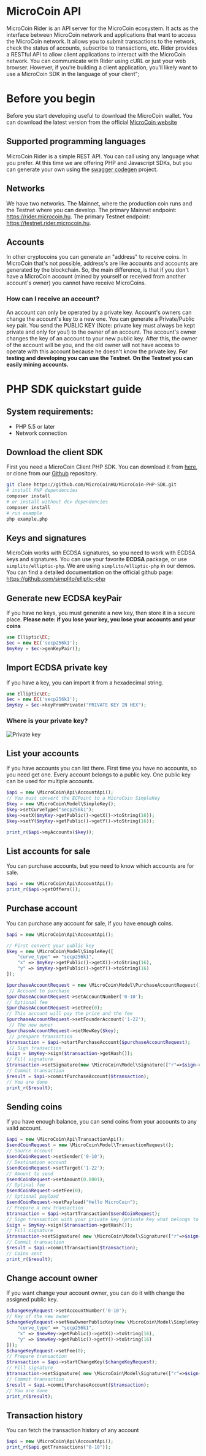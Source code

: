 # MicroCoin API
MicroCoin Rider is an API server for the MicroCoin ecosystem.
It acts as the interface between MicroCoin network and applications that want to access the MicroCoin network.
It allows you to submit transactions to the network, check the status of accounts, subscribe to transactions, etc.
Rider provides a RESTful API to allow client applications to interact with the MicroCoin network.
You can communicate with Rider using cURL or just your web browser. However, if you’re building a client application, you’ll likely want to use a MicroCoin SDK in the language of your client";

# Before you begin
Before you start developing useful to download the MicroCoin wallet. You can download the latest version from
the official [MicroCoin website](https://microcoin.hu)

## Supported programming languages
MicroCoin Rider is a simple REST API. You can call using any language what you prefer.
At this time we are offering PHP and Javascript SDKs, but you can generate your own using the [swagger codegen](https://github.com/swagger-api/swagger-codegen) project.

## Networks
We have two networks.
The Mainnet, where the production coin runs and the Testnet where you can develop.
The primary Mainnet endpoint: https://rider.microcoin.hu.
The primary Testnet endpoint: https://testnet.rider.microcoin.hu.

## Accounts
In other cryptocoins you can generate an "address" to receive coins.
In MicroCoin that's not possible, address's are like accounts and accounts are generated by the blockchain.
So, the main difference, is that if you don't have a MicroCoin account (mined by yourself or received from another account's owner) you cannot have receive MicroCoins.

### How can I receive an account?
An account can only be operated by a private key. Account's owners can change the account's key to a new one.
You can generate a Private/Public key pair. You send the PUBLIC KEY (Note: private key must always be kept private and only for you!) to the owner of an account.
The account's owner changes the key of an account to your new public key.
After this, the owner of the account will be you, and the old owner will not have access to operate with this account because he doesn't know the private key.
**For testing and developing you can use the Testnet. On the Testnet you can easily mining accounts.**

# PHP SDK quickstart guide

## System requirements:
* PHP 5.5 or later
* Network connection

## Download the client SDK
First you need a MicroCoin Client PHP SDK.
You can download it from [here](https://github.com/MicroCoinHU/MicroCoin-PHP-SDK/releases), or clone from our [Github](https://github.com/MicroCoinHU/MicroCoin-PHP-SDK) repository.
```bash
git clone https://github.com/MicroCoinHU/MicroCoin-PHP-SDK.git
# install PHP dependencies
composer install
# or install without dev dependencies
composer install
# run example
php example.php
```
## Keys and signatures
MicroCoin works with ECDSA signatures, so you need to work with ECDSA keys and signatures.
You can use your favorite **ECDSA** package, or use `simplito/elliptic-php`. We are using `simplito/elliptic-php` in our demos.
You can find a detailed documentation on the official github page: https://github.com/simplito/elliptic-php

## Generate new ECDSA keyPair
If you have no keys, you must generate a new key, then store it in a secure place.
**Please note: if you lose your key, you lose your accounts and your coins**
```php
use Elliptic\EC;
$ec = new EC('secp256k1');
$myKey = $ec->genKeyPair();
```
## Import ECDSA private key
If you have a key, you can import it from a hexadecimal string.
```php
use Elliptic\EC;
$ec = new EC('secp256k1');
$myKey = $ec->keyFromPrivate("PRIVATE KEY IN HEX");
```
### Where is your private key?

![Private key](/img/privkey.png)

## List your accounts
If you have accounts you can list there. First time you have no accounts, so you need get one.
Every account belongs to a public key. One public key can be used for multiple accounts.
```php
$api = new \MicroCoin\Api\AccountApi();
// You must convert the ECPoint to a MicroCoin SimpleKey
$key = new \MicroCoin\Model\SimpleKey();
$key->setCurveType("secp256k1");
$key->setX($myKey->getPublic()->getX()->toString(16));
$key->setY($myKey->getPublic()->getY()->toString(16));

print_r($api->myAccounts($key));
```
## List accounts for sale
You can purchase accounts, but you need to know which accounts are for sale.
```php
$api = new \MicroCoin\Api\AccountApi();
print_r($api->getOffers());
```

## Purchase account
You can purchase any account for sale, if you have enough coins.
```php
$api = new \MicroCoin\Api\AccountApi();

// First convert your public key
$key = new \MicroCoin\Model\SimpleKey([
    "curve_type" => "secp256k1",
    "x" => $myKey->getPublic()->getX()->toString(16),
    "y" => $myKey->getPublic()->getY()->toString(16)
]);

$purchaseAccountRequest = new \MicroCoin\Model\PurchaseAccountRequest();
 // Account to purchase
$purchaseAccountRequest->setAccountNumber('0-10');
// Optional fee
$purchaseAccountRequest->setFee(0);
// This account will pay the price and the fee
$purchaseAccountRequest->setFounderAccount('1-22'); 
 // The new owner
$purchaseAccountRequest->setNewKey($key);
 // preapare transaction
$transaction = $api->startPurchaseAccount($purchaseAccountRequest);
 // Sign transaction
$sign = $myKey->sign($transaction->getHash());
// Fill signature
$transaction->setSignature(new \MicroCoin\Model\Signature(["r"=>$sign->r->toString(16), "s"=>$sign->r->toString(16)]));
// Commit transaction
$result = $api->commitPurchaseAccount($transaction);
// You are done
print_r($result);

```

## Sending coins
If you have enough balance, you can send coins from your accounts to any valid account.
```php
$api = new \MicroCoin\Api\TransactionApi();
$sendCoinRequest = new \MicroCoin\Model\TransactionRequest();
// Source account
$sendCoinRequest->setSender('0-10');
// Destination account
$sendCoinRequest->setTarget('1-22');
// Amount to send
$sendCoinRequest->setAmount(0.0001);
// Optinal fee
$sendCoinRequest->setFee(0);
// Optional payload
$sendCoinRequest->setPayload("Hello MicroCoin");
// Prepare a new transaction
$transaction = $api->startTransaction($sendCoinRequest);
// Sign transaction with your private key (private key what belongs to the sender account)
$sign = $myKey->sign($transaction->getHash());
// Fill signature
$transaction->setSignature( new \MicroCoin\Model\Signature(["r"=>$sign->r->toString(16), "s"=>$sign->r->toString(16)]) );
// Commit transaction
$result = $api->commitTransaction($transaction);
// Coins sent
print_r($result);
```
## Change account owner
If you want change your account owner, you can do it with change the assigned public key.
```php
$changeKeyRequest->setAccountNumber('0-10');
// Key of the new owner
$changeKeyRequest->setNewOwnerPublicKey(new \MicroCoin\Model\SimpleKey([
    "curve_type" => "secp256k1",
    "x" => $newKey->getPublic()->getX()->toString(16),
    "y" => $newKey->getPublic()->getY()->toString(16)
]));
$changeKeyRequest->setFee(0);
// Prepare transaction
$transaction = $api->startChangeKey($changeKeyRequest);
// Fill signature
$transaction->setSignature( new \MicroCoin\Model\Signature(["r"=>$sign->r->toString(16), "s"=>$sign->r->toString(16)]) );
// Commit transaction
$result = $api->commitPurchaseAccount($transaction);
// You are done
print_r($result);
```
## Transaction history
You can fetch the transaction history of any account
```php
$api = new \MicroCoin\Api\AccountApi();
print_r($api.getTransactions("0-10"));
```